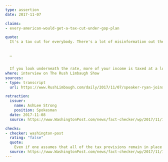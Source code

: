 ```yaml
---
type: assertion
date: 2017-11-07

claims:
- every-american-would-get-a-tax-cut-under-gop-plan

quote:
  It's a tax cut for everybody. There's a lot of misinformation out there, a lot of confusion — and more or less, a lot of hits from the left. But it's a tax cut for everybody.


  …


  If you look underneath the rate, more of your income is taxed at a lower rate, and so according to the Joint Committee on Taxation — which is the official scorekeeper of these things — every single person, every rate payer, every bracket person gets a rate cut.
where: interview on The Rush Limbaugh Show
sources:
- type: transcript
  url: https://www.RushLimbaugh.com/daily/2017/11/07/speaker-ryan-joins-us-to-discuss-the-tax-cut-plan/

retraction:
  issuer:
    name: AshLee Strong
    position: Spokesman
  date: 2017-11-08
  source: https://www.WashingtonPost.com/news/fact-checker/wp/2017/11/10/paul-ryans-repeated-claim-that-everyone-will-get-a-tax-cut/

checks:
- checker: washington-post
  rating: "false"
  quote:
    Even if one assumes that all of the tax provisions remain in place — a big assumption — millions of Americans will still see a tax hike, even if the average person in their income range might receive a tax cut.
  source: https://www.WashingtonPost.com/news/fact-checker/wp/2017/11/10/paul-ryans-repeated-claim-that-everyone-will-get-a-tax-cut/
---
```


